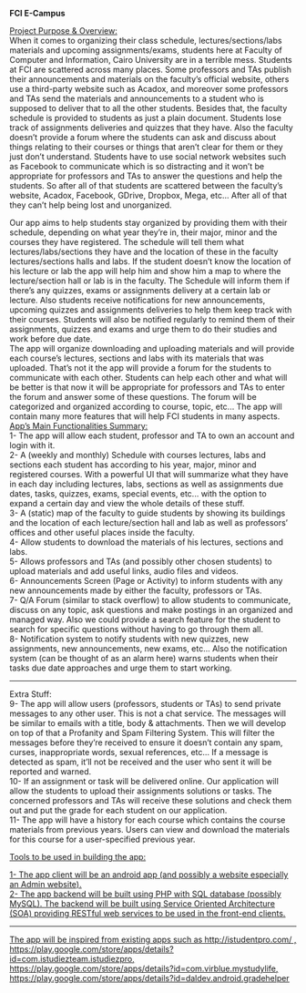 <b>FCI E-Campus</b>

<u>Project Purpose & Overview:</u><br />
When it comes to organizing their class schedule, lectures/sections/labs materials and upcoming assignments/exams, students here at Faculty of Computer and Information, Cairo University are in a terrible mess. 
Students at FCI are scattered across many places. Some professors and TAs publish their announcements and materials on the faculty’s official website, others use a third-party website such as Acadox, and moreover some professors and TAs send the materials and announcements to a student who is supposed to deliver that to all the other students. Besides that, the faculty schedule is provided to students as just a plain document. Students lose track of assignments deliveries and quizzes that they have.
Also the faculty doesn’t provide a forum where the students can ask and discuss about things relating to their courses or things that aren’t clear for them or they just don’t understand. Students have to use social network websites such as Facebook to communicate which is so distracting and it won’t be appropriate for professors and TAs to answer the questions and help the students. 
So after all of that students are scattered between the faculty’s website, Acadox, Facebook, GDrive, Dropbox, Mega, etc… After all of that they can’t help being lost and unorganized.

Our app aims to help students stay organized by providing them with their schedule, depending on what year they’re in, their major, minor and the courses they have registered. The schedule will tell them what lectures/labs/sections they have and the location of these in the faculty lectures/sections halls and labs. If the student doesn’t know the location of his lecture or lab the app will help him and show him a map to where the lecture/section hall or lab is in the faculty. The Schedule will inform them if there’s any quizzes, exams or assignments delivery at a certain lab or lecture.
Also students receive notifications for new announcements, upcoming quizzes and assignments deliveries to help them keep track with their courses. Students will also be notified regularly to remind them of their assignments, quizzes and exams and urge them to do their studies and work before due date.  
The app will organize downloading and uploading materials and will provide each course’s lectures, sections and labs with its materials that was uploaded.
That’s not it the app will provide a forum for the students to communicate with each other. Students can help each other and what will be better is that now it will be appropriate for professors and TAs to enter the forum and answer some of these questions. The forum will be categorized and organized according to course, topic, etc...
The app will contain many more features that will help FCI students in many aspects.
<u>App’s Main Functionalities Summary:</u><br />
1-	The app will allow each student, professor and TA to own an account and login with it.<br />
2-	A (weekly and monthly) Schedule with courses lectures, labs and sections each student has according to his year, major, minor and registered courses. With a powerful UI that will summarize what they have in each day including lectures, labs, sections as well as assignments due dates, tasks, quizzes, exams, special events, etc... with the option to expand a certain day and view the whole details of these stuff.<br />
3-	A (static) map of the faculty to guide students by showing its buildings and the location of each lecture/section hall and lab as well as professors’ offices and other useful places inside the faculty.<br />
4-	Allow students to download the materials of his lectures, sections and labs.<br />
5-	Allows professors and TAs (and possibly other chosen students) to upload materials and add useful links, audio files and videos.<br />
6-	Announcements Screen (Page or Activity) to inform students with any new announcements made by either the faculty, professors or TAs.<br />
7-	Q/A Forum (similar to stack overflow) to allow students to communicate, discuss on any topic, ask questions and make postings in an organized and managed way. Also we could provide a search feature for the student to search for specific questions without having to go through them all.<br />
8-	Notification system to notify students with new quizzes, new assignments, new announcements, new exams, etc... Also the notification system (can be thought of as an alarm here) warns students when their tasks due date approaches and urge them to start working.<br />

________________________________________
Extra Stuff:<br />
9-	The app will allow users (professors, students or TAs) to send private messages to any other user. This is not a chat service. The messages will be similar to emails with a title, body & attachments. Then we will develop on top of that a Profanity and Spam Filtering System. This will filter the messages before they’re received to ensure it doesn’t contain any spam, curses, inappropriate words, sexual references, etc… If a message is detected as spam, it’ll not be received and the user who sent it will be reported and warned.<br />
10-	If an assignment or task will be delivered online. Our application will allow the students to upload their assignments solutions or tasks. The concerned professors and TAs will receive these solutions and check them out and put the grade for each student on our application.<br />
11-	The app will have a history for each course which contains the course materials from previous years. Users can view and download the materials for this course for a user-specified previous year.<br />




<u>Tools to be used in building the app:<u/><br />

1-	The app client will be an android app (and possibly a website especially an Admin website).<br />
2-	The app backend will be built using PHP with SQL database (possibly MySQL). The backend will be built using Service Oriented Architecture (SOA) providing RESTful web services to be used in the front-end clients. <br />







________________________________________
The app will be inspired from existing apps such as http://istudentpro.com/ , https://play.google.com/store/apps/details?id=com.istudiezteam.istudiezpro, https://play.google.com/store/apps/details?id=com.virblue.mystudylife, https://play.google.com/store/apps/details?id=daldev.android.gradehelper <br />

